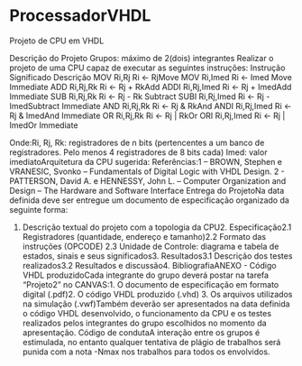 # ProcessadorVHDL
Projeto de CPU em VHDL

Descrição do Projeto
Grupos: máximo de 2(dois) integrantes
Realizar o projeto de uma CPU capaz de executar as seguintes instruções:
Instrução Significado Descrição 
MOV   Ri,Rj     Ri <- RjMove
MOV   Ri,Imed   Ri <- Imed
Move Immediate
ADD   Ri,Rj,Rk  Ri <- Rj + RkAdd
ADDI  Ri,Rj,Imed    Ri <- Rj + ImedAdd Immediate
SUB   Ri,Rj,Rk      Ri <- Rj - Rk Subtract
SUBI  Ri,Rj,Imed    Ri <- Rj - ImedSubtract Immediate
AND   Ri,Rj,Rk      Ri <- Rj & RkAnd
ANDI  Ri,Rj,Imed    Ri <- Rj & ImedAnd Immediate
OR    Ri,Rj,Rk      Ri <- Rj | RkOr
ORI   Ri,Rj,Imed    Ri <- Rj | ImedOr Immediate

Onde:Ri, Rj, Rk: registradores de n bits (pertencentes a um banco de registradores. 
Pelo menos 4 registradores de 8 bits cada)
Imed: valor imediatoArquitetura da CPU sugerida: 
Referências:1 – BROWN, Stephen e VRANESIC, Svonko – Fundamentals of Digital Logic with VHDL Design. 2 - PATTERSON, David A. e HENNESSY, John L. – Computer Organization and Design – The Hardware and Software Interface 
Entrega do ProjetoNa data definida deve ser entregue um documento de especificação organizado da seguinte 
forma:
1. Descrição textual do projeto com a topologia da CPU2. Especificação2.1 Registradores (quantidade, endereço e tamanho)2.2 Formato das instruções (OPCODE)
2.3  Unidade  de  Controle:  diagrama  e  tabela  de  estados,  sinais  e  seus significados3. Resultados3.1 Descrição dos testes realizados3.2 Resultados e discussão4. BibliografiaANEXO - Código VHDL produzidoCada integrante do grupo deverá postar na tarefa “Projeto2” no CANVAS:1. O documento de especificação em formato digital (.pdf)2. O código VHDL produzido (.vhd) 3. Os arquivos utilizados na simulação (.vwf)Também  deverão  ser  apresentados  na  data  definida  o  código  VHDL  desenvolvido,  o funcionamento  da  CPU  e  os  testes  realizados  pelos  integrantes  do  grupo  escolhidos  no momento da apresentação. Código de condutaA interação entre os grupos é estimulada, no entanto qualquer tentativa de plágio de trabalhos será punida com a nota -Nmax nos trabalhos para todos os envolvidos.
